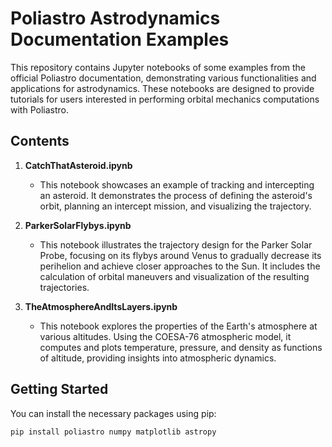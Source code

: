 # Poliastro Astrodynamics Documentation Examples

This repository contains Jupyter notebooks of some examples from the official Poliastro documentation, demonstrating various functionalities and applications for astrodynamics. These notebooks are designed to provide tutorials for users interested in performing orbital mechanics computations with Poliastro.

## Contents

1. **CatchThatAsteroid.ipynb**
   - This notebook showcases an example of tracking and intercepting an asteroid. It demonstrates the process of defining the asteroid's orbit, planning an intercept mission, and visualizing the trajectory.

2. **ParkerSolarFlybys.ipynb**
   - This notebook illustrates the trajectory design for the Parker Solar Probe, focusing on its flybys around Venus to gradually decrease its perihelion and achieve closer approaches to the Sun. It includes the calculation of orbital maneuvers and visualization of the resulting trajectories.

3. **TheAtmosphereAndItsLayers.ipynb**
   - This notebook explores the properties of the Earth's atmosphere at various altitudes. Using the COESA-76 atmospheric model, it computes and plots temperature, pressure, and density as functions of altitude, providing insights into atmospheric dynamics.

## Getting Started

You can install the necessary packages using pip:

```bash
pip install poliastro numpy matplotlib astropy
